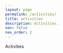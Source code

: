 ```yaml
---
layout: page
permalink: /activities/
title: activities
description: Activities.
nav: false
nav_order: 2
---
```


Activities
